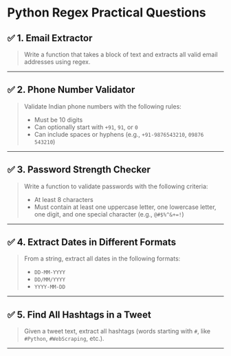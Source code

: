 
# Python Regex Practical Questions

## ✅ 1. Email Extractor

> Write a function that takes a block of text and extracts all valid email addresses using regex.

---

## ✅ 2. Phone Number Validator

> Validate Indian phone numbers with the following rules:
> - Must be 10 digits
> - Can optionally start with `+91`, `91`, or `0`
> - Can include spaces or hyphens (e.g., `+91-9876543210`, `09876 543210`)

---

## ✅ 3. Password Strength Checker

> Write a function to validate passwords with the following criteria:
> - At least 8 characters
> - Must contain at least one uppercase letter, one lowercase letter, one digit, and one special character (e.g., `@#$%^&+=!`)

---

## ✅ 4. Extract Dates in Different Formats

> From a string, extract all dates in the following formats:
> - `DD-MM-YYYY`
> - `DD/MM/YYYY`
> - `YYYY-MM-DD`

---

## ✅ 5. Find All Hashtags in a Tweet

> Given a tweet text, extract all hashtags (words starting with `#`, like `#Python`, `#WebScraping`, etc.).

---

